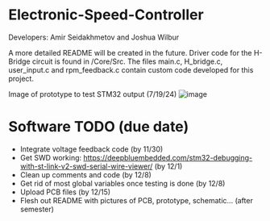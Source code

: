 # Electronic-Speed-Controller
Developers: Amir Seidakhmetov and Joshua Wilbur

A more detailed README will be created in the future.
Driver code for the H-Bridge circuit is found in /Core/Src. The files main.c, H_bridge.c, user_input.c and rpm_feedback.c contain custom code developed for this project. 

Image of prototype to test STM32 output (7/19/24)
![image](https://github.com/user-attachments/assets/b47a6323-f5db-4954-950a-a9ec15e21c73)


# Software TODO (due date)
* Integrate voltage feedback code (by 11/30)
* Get SWD working: https://deepbluembedded.com/stm32-debugging-with-st-link-v2-swd-serial-wire-viewer/ (by 12/1)
* Clean up comments and code (by 12/8)
* Get rid of most global variables once testing is done (by 12/8)
* Upload PCB files (by 12/15)
* Flesh out README with pictures of PCB, prototype, schematic... (after semester)